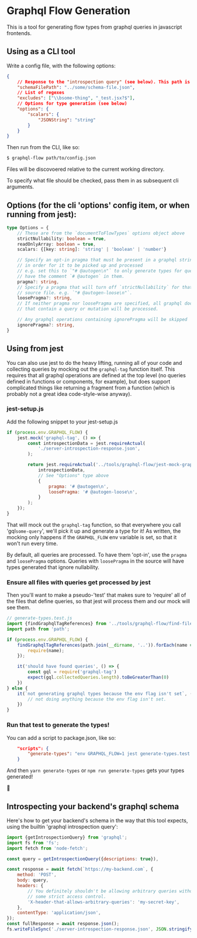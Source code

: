 # Graphql Flow Generation

This is a tool for generating flow types from graphql queries in javascript frontends.

## Using as a CLI tool

Write a config file, with the following options:

```json
{
    // Response to the "introspection query" (see below). This path is resolved relative to the config file location.
    "schemaFilePath": "../some/schema-file.json",
    // List of regexes
    "excludes": ["\\bsome-thing", "_test.jsx?$"],
    // Options for type generation (see below)
    "options": {
        "scalars": {
            "JSONString": "string"
        }
    }
}
```

Then run from the CLI, like so:

```bash
$ graphql-flow path/to/config.json
```

Files will be discovoered relative to the current working directory.

To specify what file should be checked, pass them in as subsequent cli arguments.

## Options (for the cli 'options' config item, or when running from jest):

```ts
type Options = {
    // These are from the `documentToFlowTypes` options object above
    strictNullability: boolean = true,
    readOnlyArray: boolean = true,
    scalars: {[key: string]: 'string' | 'boolean' | 'number'}

    // Specify an opt-in pragma that must be present in a graphql string source
    // in order for it to be picked up and processed
    // e.g. set this to `"# @autogen\n"` to only generate types for queries that
    // have the comment `# @autogen` in them.
    pragma?: string,
    // Specify a pragma that will turn off `strictNullability` for that
    // source file. e.g. `"# @autogen-loose\n"`.
    loosePragma?: string,
    // If neither pragma nor loosePragma are specified, all graphql documents
    // that contain a query or mutation will be processed.

    // Any graphql operations containing ignorePragma will be skipped
    ignorePragma?: string,
}
```

## Using from jest

You can also use jest to do the heavy lifting, running all of your code and collecting queries
by mocking out the `graphql-tag` function itself. This requires that all graphql operations are
defined at the top level (no queries defined in functions or components, for example), but does
support complicated things like returning a fragment from a function (which is probably
not a great idea code-style-wise anyway).

### jest-setup.js

Add the following snippet to your jest-setup.js

```js
if (process.env.GRAPHQL_FLOW) {
    jest.mock('graphql-tag', () => {
        const introspectionData = jest.requireActual(
            './server-introspection-response.json',
        );

        return jest.requireActual('../tools/graphql-flow/jest-mock-graphql-tag.js')(
            introspectionData,
            // See "Options" type above
            {
                pragma: '# @autogen\n',
                loosePragma: '# @autogen-loose\n',
            }
        );
    });
}
```

That will mock out the `graphql-tag` function, so that everywhere you call 'gql`some-query`', we'll pick it up and
generate a type for it! As written, the mocking only happens if the `GRAPHQL_FLOW` env variable is set, so that it won't run every time.

By default, all queries are processed. To have them 'opt-in', use the `pragma` and `loosePragma` options. Queries with `loosePragma` in the source will have types generated that ignore nullability.

### Ensure all files with queries get processed by jest

Then you'll want to make a pseudo-'test' that makes sure to 'require' all of the files that define queries, so that
jest will process them and our mock will see them. 
```js
// generate-types.test.js
import {findGraphqlTagReferences} from '../tools/graphql-flow/find-files-with-gql';
import path from 'path';

if (process.env.GRAPHQL_FLOW) {
    findGraphqlTagReferences(path.join(__dirname, '..')).forEach(name => {
        require(name);
    });

    it('should have found queries', () => {
        const gql = require('graphql-tag')
        expect(gql.collectedQueries.length).toBeGreaterThan(0)
    })
} else {
    it(`not generating graphql types because the env flag isn't set`, () => {
        // not doing anything because the env flag isn't set.
    })
}
```

### Run that test to generate the types!

You can add a script to package.json, like so:
```json
    "scripts": {
        "generate-types": "env GRAPHQL_FLOW=1 jest generate-types.test.js"
    }
```

And then `yarn generate-types` or `npm run generate-types` gets your types generated!

🚀

## Introspecting your backend's graphql schema
Here's how to get your backend's schema in the way that this tool expects, using the builtin 'graphql introspection query':

```js
import {getIntrospectionQuery} from 'graphql';
import fs from 'fs';
import fetch from 'node-fetch';

const query = getIntrospectionQuery({descriptions: true}),

const response = await fetch(`https://my-backend.com`, {
    method: 'POST',
    body: query,
    headers: {
        // You definitely shouldn't be allowing arbitrary queries without
        // some strict access control.
        'X-header-that-allows-arbitrary-queries': 'my-secret-key',
    },
    contentType: 'application/json',
});
const fullResponse = await response.json();
fs.writeFileSync('./server-introspection-response.json', JSON.stringify(fullResponse.data, null, 2));
```
